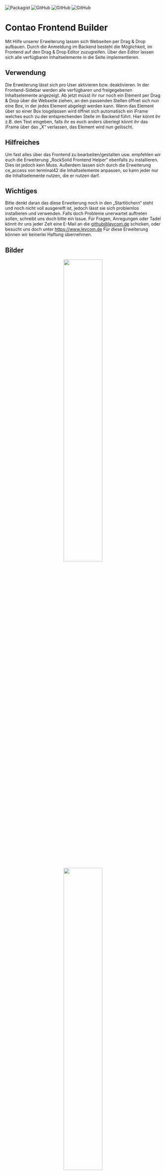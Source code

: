 ![Packagist](https://img.shields.io/packagist/dt/leycommediasolutions/contao-frontend-builder?style=flat-square)
![GitHub](https://img.shields.io/github/repo-size/leycommediasolutions/contao-frontend-builder?label=size&style=flat-square)
![GitHub](https://img.shields.io/github/languages/code-size/leycommediasolutions/contao-frontend-builder?style=flat-square)
![GitHub](https://img.shields.io/github/license/leycommediasolutions/contao-frontend-builder?style=flat-square)

# Contao Frontend Builder 
Mit Hilfe unserer Erweiterung lassen sich Webseiten per Drag & Drop aufbauen. Durch die Anmeldung im Backend besteht die Möglichkeit, im Frontend auf den Drag & Drop Editor zuzugreifen. Über den Editor lassen sich alle verfügbaren Inhaltselemente in die Seite implementieren.

## Verwendung
Die Erweiterung lässt sich pro User aktivieren bzw. deaktivieren. In der Frontend-Sidebar werden alle verfügbaren und freigegebenen Inhaltselemente angezeigt. Ab jetzt müsst ihr nur noch ein Element per Drag & Drop über die Webseite ziehen, an den passenden Stellen öffnet sich nun eine Box, in der jedes Element abgelegt werden kann. Wenn das Element über so einer Box losgelassen wird öffnet sich automatisch ein iFrame welches euch zu der entsprechenden Stelle im Backend führt. Hier könnt ihr z.B. den Text eingeben, falls ihr es euch anders überlegt könnt ihr das iFrame über das „X“ verlassen, das Element wird nun gelöscht.

## Hilfreiches 
Um fast alles über das Frontend zu bearbeiten/gestalten usw. empfehlen wir euch die Erweiterung „RockSolid Frontend Helper“ ebenfalls zu installieren. Dies ist jedoch kein Muss. 
Außerdem lassen sich durch die Erweiterung ce_access von terminal42 die Inhaltselemente anpassen, so kann jeder nur die Inhaltselemente nutzen, die er nutzen darf.

## Wichtiges 
Bitte denkt daran das diese Erweiterung noch in den „Startlöchern“ steht und noch nicht voll ausgereift ist, jedoch lässt sie sich problemlos installieren und verwenden. Falls doch Probleme unerwartet auftreten sollen, schreibt uns doch bitte ein Issue. Für Fragen, Anregungen oder Tadel könnt ihr uns jeder Zeit eine E-Mail an die github@leycom.de schicken, oder besucht uns doch unter https://www.leycom.de 
Für diese Erweiterung können wir keinerlei Haftung übernehmen. 

## Bilder
<p align="center">
  <img width="50%"src="https://www.leycom.de/files/github/screenshots/contao-frontend-builder/screenshot_leycom-de.png">
</p>  
<p align="center">
  <img width="50%" src="https://www.leycom.de/files/default/images/sonstige/contao-erweiterungen/contao-frontend-builder-hover.jpg">
</p> 
<p align="center">
  <img width="50%"src="https://www.leycom.de/files/default/images/sonstige/contao-erweiterungen/contao-frontend-builder-menu.jpg">
</p> 
